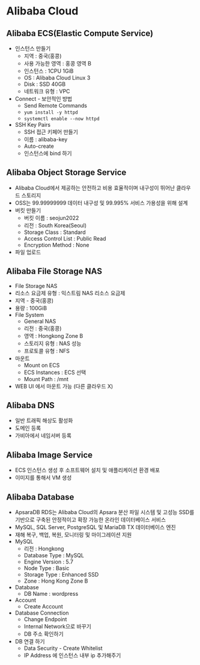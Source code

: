 # Alibaba Cloud

## Alibaba ECS(Elastic Compute Service)

- 인스턴스 만들기
  - 지역 : 중국(홍콩)
  - 사용 가능한 영역 : 홍콩 영역 B
  - 인스턴스 : 1CPU 1GiB
  - OS : Alibaba Cloud Linux 3
  - Disk : SSD 40GB
  - 네트워크 유형 : VPC
- Connect - 보안적인 방법
  - Send Remote Commands
  - `yum install -y httpd`
  - `systemctl enable --now httpd`
- SSH Key Pairs
  - SSH 접근 키페어 만들기 
  - 이름 : alibaba-key
  - Auto-create
  - 인스턴스에 bind 하기

## Alibaba Object Storage Service

- Alibaba Cloud에서 제공하는 안전하고 비용 효율적이며 내구성이 뛰어난 클라우드 스토리지
- OSS는 99.99999999 데이터 내구성 및 99.995% 서비스 가용성을 위해 설계
- 버킷 만들기
  - 버킷 이름 : seojun2022
  - 리전 : South Korea(Seoul)
  - Storage Class : Standard
  - Access Control List : Public Read
  - Encryption Method : None
- 파일 업로드

## Alibaba File Storage NAS

- File Storage NAS
- 리소스 요금제 유형 : 익스트림 NAS 리소스 요금제
- 지역 - 중국(홍콩)
- 용량 : 100GiB
- File System
  - General NAS
  - 리전 : 중국(홍콩)
  - 영역 : Hongkong Zone B
  - 스토리지 유형 : NAS 성능
  - 프로토콜 유형 : NFS
- 마운트
  - Mount on ECS
  - ECS Instances : ECS 선택
  - Mount Path : /mnt
- WEB UI 에서 마운트 가능 (다른 클라우드 X) 

## Alibaba DNS

- 일반 트래픽 해상도 활성화
- 도메인 등록
- 가비아에서 네임서버 등록

## Alibaba Image Service

- ECS 인스턴스 생성 후 소프트웨어 설치 및 애플리케이션 환경 배포
- 이미지를 통해서 VM 생성

## Alibaba Database

- ApsaraDB RDS는 Alibaba Cloud의 Apsara 분산 파일 시스템 및 고성능 SSD를 기반으로 구축된 안정적이고 확장 가능한 온라인 데이터베이스 서비스
- MySQL, SQL Server, PostgreSQL 및 MariaDB TX 데이터베이스 엔진
- 재해 복구, 백업, 복원, 모니터링 및 마이그레이션 지원
- MySQL
  - 리전 : Hongkong
  - Database Type : MySQL
  - Engine Version : 5.7
  - Node Type : Basic
  - Storage Type : Enhanced SSD
  - Zone : Hong Kong Zone B
- Database
  - DB Name : wordpress 
- Account
  - Create Account
- Database Connection
  - Change Endpoint
  - Internal Network으로 바꾸기
  - DB 주소 확인하기
- DB 연결 하기
  - Data Security - Create Whitelist
  - IP Address 에 인스턴스 내부 ip 추가해주기  
